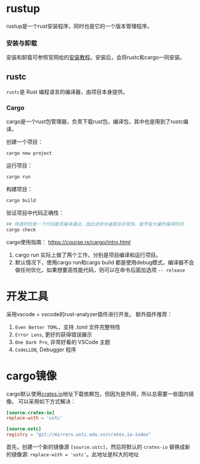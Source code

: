 # rustup

rustup是一个rust安装程序，同时也是它的一个版本管理程序。

### 安装与卸载

安装和卸载可参照官网给的[安装教程](https://www.rust-lang.org/zh-CN/tools/install)。安装后，会将rustc和cargo一同安装。

## rustc

`rustc`是 Rust 编程语言的编译器，由项目本身提供。

### Cargo

cargo是一个rust包管理器，负责下载rust包，编译包，其中也是用到了rustc编译。

创建一个项目：
``` bash
cargo new project
```

运行项目：
``` bash
cargo run
```

构建项目：
``` bash
cargo build
```


验证项目中代码正确性：
```bash
## 快速的检查一下代码能否编译通过。因此该命令速度会非常快，能节省大量的编译时间
cargo check
```

cargo使用指南：
https://course.rs/cargo/intro.html

1. cargo run 实际上做了两个工作，分别是项目编译和运行项目。
2. 默认情况下，使用cargo run和cargo build 都是使用debug模式，编译器不会做任何优化，如果想要高性能代码，则可以在命令后面加选项 `-- release`


# 开发工具

采用vscode + vscode的rust-analyzer插件进行开发。
额外插件推荐：
1.  `Even Better TOML`，支持 .toml 文件完整特性
2.  `Error Lens`, 更好的获得错误展示
3.  `One Dark Pro`, 非常好看的 VSCode 主题
4.  `CodeLLDB`, Debugger 程序

# cargo镜像

cargo默认使用[crates.io](https://crates.io/)地址下载依赖包，但因为是外网，所以总需要一些国内镜像。
可以采用如下方式解决：
``` toml
[source.crates-io] 
replace-with = 'ustc' 

[source.ustc] 
registry = "git://mirrors.ustc.edu.cn/crates.io-index"
```
首先，创建一个新的镜像源 `[source.ustc]`，然后将默认的 `crates-io` 替换成新的镜像源: `replace-with = 'ustc'`。此地址是科大的地址